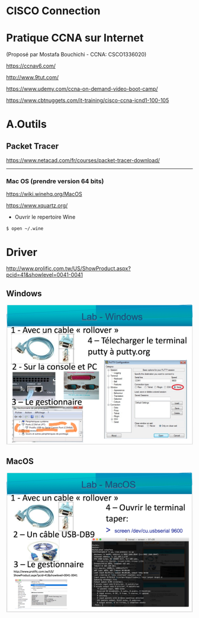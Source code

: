 # CISCO Connection

# Pratique CCNA sur Internet 

(Proposé par Mostafa Bouchichi - CCNA: CSCO1336020)

https://ccnav6.com/

http://www.9tut.com/

https://www.udemy.com/ccna-on-demand-video-boot-camp/

https://www.cbtnuggets.com/it-training/cisco-ccna-icnd1-100-105

# A.Outils

## Packet Tracer

   https://www.netacad.com/fr/courses/packet-tracer-download/

---

 ### Mac OS (prendre version 64 bits)
 
 https://wiki.winehq.org/MacOS
 
 https://www.xquartz.org/
 
 * Ouvrir le repertoire Wine
 
 ```
 $ open ~/.wine
 ```
 

# Driver

http://www.prolific.com.tw/US/ShowProduct.aspx?pcid=41&showlevel=0041-0041

## Windows

![alt tag](./WINDOWS.png)

## MacOS

![alt tag](./MACOS.png)

